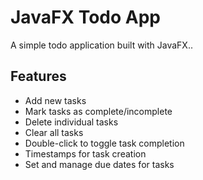 # JavaFX Todo App

A simple todo application built with JavaFX..

## Features

-  Add new tasks  
-  Mark tasks as complete/incomplete  
-  Delete individual tasks  
-  Clear all tasks  
-  Double-click to toggle task completion  
-  Timestamps for task creation  
-  Set and manage due dates for tasks  

